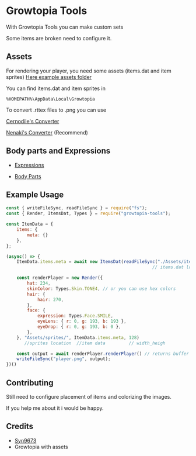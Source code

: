 # Growtopia Tools
With Growtopia Tools you can make custom sets

Some items are broken need to configure it.


## Assets
For rendering your player, you need some assets (items.dat and item sprites)
[Here example assets folder](https://github.com/FakeLeq/GTools/releases/tag/Example)

You can find items.dat and item sprites in

```
%HOMEPATH%\AppData\Local\Growtopia
```

To convert .rttex files to .png you can use 

[Cernodile's Converter](https://tools.cernodile.com/rttex.html)

[Nenaki's Converter](https://github.com/Nenkai/RTPackConverter/releases) (Recommend)

## Body parts and Expressions
- [Expressions](https://github.com/FakeLeq/GTools/blob/03b4ed08cbac1a3812c91d78095a369913301df7/src/Render/types/Types.ts#L1)

- [Body Parts](https://github.com/FakeLeq/GTools/blob/03b4ed08cbac1a3812c91d78095a369913301df7/src/Render/types/Types.ts#L18)



## Example Usage

```javascript
const { writeFileSync, readFileSync } = require("fs");
const { Render, ItemsDat, Types } = require("growtopia-tools");

const ItemData = {
    items: {
        meta: {}
    },
};

(async() => {
    ItemData.items.meta = await new ItemsDat(readFileSync("./Assets/items.dat")).decode();
                                                        // items.dat location

    const renderPlayer = new Render({
        hat: 234,
        skinColor: Types.Skin.TONE4, // or you can use hex colors
        hair: {
            hair: 270,
        },
        face: {
            expression: Types.Face.SMILE,
            eyeLens: { r: 0, g: 193, b: 193 },
            eyeDrop: { r: 0, g: 193, b: 0 },
        },
    }, "Assets/sprites/", ItemData.items.meta, 128)
       //sprites location  //item data         // width_heigh

    const output = await renderPlayer.renderPlayer() // returns buffer
    writeFileSync("player.png", output);
})()

```

## Contributing

Still need to configure placement of items and colorizing the images.

If you help me about it i would be happy.


## Credits

- [Syn9673](https://github.com/Syn9673)
- Growtopia with assets
